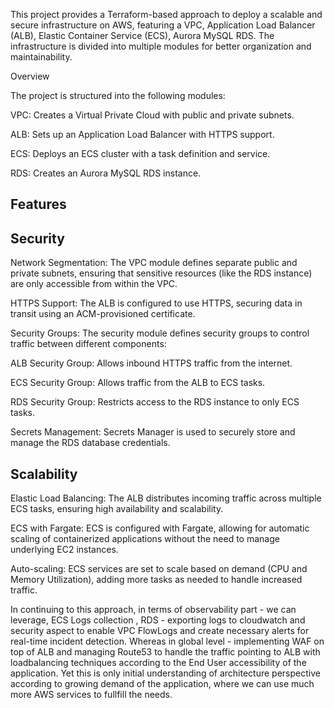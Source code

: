 This project provides a Terraform-based approach to deploy a scalable and secure infrastructure on AWS, featuring a VPC, Application Load Balancer (ALB), Elastic Container Service (ECS), Aurora MySQL RDS. The infrastructure is divided into multiple modules for better organization and maintainability. 

Overview


The project is structured into the following modules:

VPC: Creates a Virtual Private Cloud with public and private subnets.

ALB: Sets up an Application Load Balancer with HTTPS support.

ECS: Deploys an ECS cluster with a task definition and service.

RDS: Creates an Aurora MySQL RDS instance.

Features
------------

Security
--------

Network Segmentation: The VPC module defines separate public and private subnets, ensuring that sensitive resources (like the RDS instance) are only accessible from within the VPC.

HTTPS Support: The ALB is configured to use HTTPS, securing data in transit using an ACM-provisioned certificate.

Security Groups: The security module defines security groups to control traffic between different components:

ALB Security Group: Allows inbound HTTPS traffic from the internet.

ECS Security Group: Allows traffic from the ALB to ECS tasks.

RDS Security Group: Restricts access to the RDS instance to only ECS tasks.

Secrets Management: Secrets Manager is used to securely store and manage the RDS database credentials.


Scalability
--------------

Elastic Load Balancing: The ALB distributes incoming traffic across multiple ECS tasks, ensuring high availability and scalability.

ECS with Fargate: ECS is configured with Fargate, allowing for automatic scaling of containerized applications without the need to manage underlying EC2 instances.

Auto-scaling: ECS services are set to scale based on demand (CPU and Memory Utilization), adding more tasks as needed to handle increased traffic.


In continuing to this approach, in terms of observability part - we can leverage, ECS Logs collection , RDS - exporting logs to cloudwatch and security aspect to enable VPC FlowLogs and create necessary alerts for real-time incident detection. Whereas in global level - implementing WAF on top of ALB and managing Route53 to handle the traffic pointing to ALB with loadbalancing techniques according to the End User accessibility of the application. Yet this is only initial understanding of architecture perspective 
according to growing demand of the application, where we can use much more AWS services to fullfill the needs.
